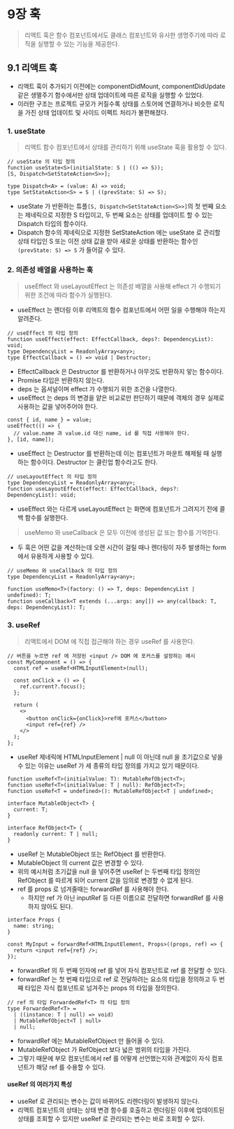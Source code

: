 # 9장 훅

> 리액트 훅은 함수 컴포넌트에서도 클래스 컴포넌트와 유사한 생명주기에 따라 로직을 실행할 수 있는 기능을 제공한다.

## 9.1 리액트 훅

- 리액트 훅이 추가되기 이전에는 componentDidMount, componentDidUpdate 같은 생멸주기 함수에서만 상태 업데이트에 따른 로직을 실행할 수 있었다.
- 이러한 구조는 프로젝트 규모가 커질수록 상태를 스토어에 연결하거나 비슷한 로직을 가진 상태 업데이트 및 사이드 이펙트 처리가 불편해졌다.

### 1. useState

> 리액트 함수 컴포넌트에서 상태를 관리하기 위해 useState 훅을 활용할 수 있다.

```tsx
// useState 의 타입 정의
function useState<S>(initialState: S | (() => S));
[S, Dispatch<SetStateAction<S>>];

type Dispatch<A> = (value: A) => void;
type SetStateAction<S> = S | ((prevState: S) => S);
```

- useState 가 반환하는 튜플`[S, Dispatch<SetStateAction<S>>]`의 첫 번째 요소는 제네릭으로 지정한 S 타입이고, 두 번째 요소는 상태를 업데이트 할 수 있는 Dispatch 타입의 함수이다.
- Dispatch 함수의 제네릭으로 지정한 SetStateAction 에는 useState 로 관리할 상태 타입인 S 또는 이전 상태 값을 받아 새로운 상태를 반환하는 함수인 `(prevState: S) => S` 가 들어갈 수 있다.

### 2. 의존성 배열을 사용하는 훅

> useEffect 와 useLayoutEffect 는 의존성 배열을 사용해 effect 가 수행되기 위한 조건에 따라 함수가 실행된다.

- useEffect 는 렌더링 이후 리액트의 함수 컴포넌트에서 어떤 일을 수행해야 하는지 알려준다.

```tsx
// useEffect 의 타입 정의
function useEffect(effect: EffectCallback, deps?: DependencyList): void;
type DependencyList = ReadonlyArray<any>;
type EffectCallback = () => void | Destructor;
```

- EffectCallback 은 Destructor 를 반환하거나 아무것도 반환하지 앟는 함수이다.
- Promise 타입은 반환하지 않는다.
- deps 는 옵셔널이며 effect 가 수행되기 위한 조건을 나열한다.
- useEffect 는 deps 의 변경을 얕은 비교로만 판단하기 때문에 객체의 경우 실제로 사용하는 값을 넣어주어야 한다.

```tsx
const { id, name } = value;
useEffect(() => {
  // value.name 과 value.id 대신 name, id 를 직접 사용해야 한다.
}, [id, name]);
```

- useEffect 는 Destructor 를 반환하는데 이는 컴포넌트가 마운트 해제될 때 실행하는 함수이다. Destructor 는 클린업 함수라고도 한다.

```tsx
// useLayoutEffect 의 타입 정의
type DependencyList = ReadonlyArray<any>;
function useLayoutEffect(effect: EffectCallback, deps?: DependencyList): void;
```

- useEffect 와는 다르게 useLayoutEffect 는 화면에 컴포넌트가 그려지기 전에 콜백 함수를 실행한다.

> useMemo 와 useCallback 은 모두 이전에 생성된 값 또는 함수를 기억한다.

- 두 훅은 어떤 값을 계산하는데 오랜 시간이 걸릴 때나 렌더링이 자주 발생하는 form 에서 유용하게 사용할 수 있다.

```tsx
// useMemo 와 useCallback 의 타입 정의
type DependencyList = ReadonlyArray<any>;

function useMemo<T>(factory: () => T, deps: DependencyList | undefined): T;
function useCallback<T extends (...args: any[]) => any(callback: T, deps: DependencyList): T;
```

### 3. useRef

> 리액트에서 DOM 에 직접 접근해야 하는 경우 useRef 를 사용한다.

```tsx
// 버튼을 누르면 ref 에 저장된 <input /> DOM 에 포커스를 설정하는 예시
const MyComponent = () => {
  const ref = useRef<HTMLInputElement>(null);

  const onClick = () => {
    ref.current?.focus();
  };

  return (
    <>
      <button onClick={onClick}>ref에 포커스</button>
      <input ref={ref} />
    </>
  );
};
```

- useRef 제네릭에 HTMLInputElement | null 이 아닌데 null 을 초기값으로 넣을 수 있는 이유는 useRef 가 세 종류의 타입 정의를 가지고 있기 때문이다.

```tsx
function useRef<T>(initialValue: T): MutableRefObject<T>;
function useRef<T>(initialValue: T | null): RefObject<T>;
function useRef<T = undefined>(): MutableRefObject<T | undefined>;

interface MutableObject<T> {
  current: T;
}

interface RefObject<T> {
  readonly current: T | null;
}
```

- useRef 는 MutableObject 또는 RefObject 를 반환한다.
- MutableObject 의 current 값은 변경할 수 있다.
- 위의 예시처럼 초기값을 null 을 넣어주면 useRef 는 두번째 타입 정의인 RefObject 를 따르게 되어 current 값을 임의로 변경할 수 없게 된다.
- ref 를 props 로 넘겨줄때는 forwardRef 를 사용해야 한다.
  - 하지만 ref 가 아닌 inputRef 등 다른 이름으로 전달하면 forwardRef 를 사용하지 않아도 된다.

```tsx
interface Props {
  name: string;
}

const MyInput = forwardRef<HTMLInputElement, Props>((props, ref) => {
  return <input ref={ref} />;
});
```

- forwardRef 의 두 번째 인자에 ref 를 넣어 자식 컴포넌트로 ref 를 전달할 수 있다.
- forwardRef 는 첫 번째 타입으로 ref 로 전달하려는 요소의 타입을 정의하고 두 번째 타입은 자식 컴포넌트로 넘겨주는 props 의 타입을 정의한다.

```tsx
// ref 의 타입 ForwardedRef<T> 의 타입 정의
type ForwardedRef<T> =
  | ((instance: T | null) => void)
  | MutableRefObject<T | null>
  | null;
```

- forwardRef 에는 MutableRefObject 만 들어올 수 있다.
- MutableRefObject 가 RefObject 보다 넓은 범위의 타입을 가진다.
- 그렇기 때문에 부모 컴포넌트에서 ref 를 어떻게 선언했는지와 관계없이 자식 컴포넌트가 해당 ref 를 수용할 수 있다.

#### useRef 의 여러가지 특성

- useRef 로 관리되는 변수는 값이 바뀌어도 리렌더링이 발생하지 않는다.
- 리액트 컴포넌트의 상태는 상태 변경 함수를 호출하고 렌더링된 이후에 업데이트된 상태를 조회할 수 있지만 useRef 로 관리되는 변수는 바로 조회할 수 있다.
